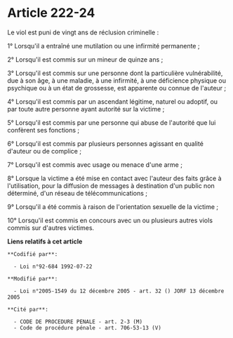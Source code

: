 # Article 222-24

Le viol est puni de vingt ans de réclusion criminelle :

1° Lorsqu'il a entraîné une mutilation ou une infirmité permanente ;

2° Lorsqu'il est commis sur un mineur de quinze ans ;

3° Lorsqu'il est commis sur une personne dont la particulière vulnérabilité, due à son âge, à une maladie, à une infirmité, à
une déficience physique ou psychique ou à un état de grossesse, est apparente ou connue de l'auteur ;

4° Lorsqu'il est commis par un ascendant légitime, naturel ou adoptif, ou par toute autre personne ayant autorité sur la
victime ;

5° Lorsqu'il est commis par une personne qui abuse de l'autorité que lui confèrent ses fonctions ;

6° Lorsqu'il est commis par plusieurs personnes agissant en qualité d'auteur ou de complice ;

7° Lorsqu'il est commis avec usage ou menace d'une arme ;

8° Lorsque la victime a été mise en contact avec l'auteur des faits grâce à l'utilisation, pour la diffusion de messages à
destination d'un public non déterminé, d'un réseau de télécommunications ;

9° Lorsqu'il a été commis à raison de l'orientation sexuelle de la victime ;

10° Lorsqu'il est commis en concours avec un ou plusieurs autres viols commis sur d'autres victimes.

**Liens relatifs à cet article**

	**Codifié par**:

	  - Loi n°92-684 1992-07-22

	**Modifié par**:

	  - Loi n°2005-1549 du 12 décembre 2005 - art. 32 () JORF 13 décembre 2005

	**Cité par**:

	  - CODE DE PROCEDURE PENALE - art. 2-3 (M)
	  - Code de procédure pénale - art. 706-53-13 (V)
